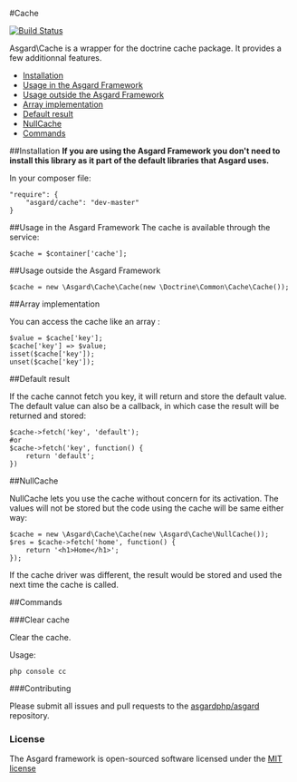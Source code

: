 #Cache

[![Build Status](https://travis-ci.org/asgardphp/cache.svg?branch=master)](https://travis-ci.org/asgardphp/cache)

Asgard\Cache is a wrapper for the doctrine cache package. It provides a few additionnal features.

- [Installation](#installation)
- [Usage in the Asgard Framework](#usage-asgard)
- [Usage outside the Asgard Framework](#usage-outside)
- [Array implementation](#array)
- [Default result](#default)
- [NullCache](#nullcache)
- [Commands](#commands)

<a name="installation"></a>
##Installation
**If you are using the Asgard Framework you don't need to install this library as it part of the default libraries that Asgard uses.**

In your composer file:

    "require": {
        "asgard/cache": "dev-master"
	}

<a name="usage-asgard"></a>
##Usage in the Asgard Framework
The cache is available through the service:

	$cache = $container['cache'];

<a name="usage-outside"></a>
##Usage outside the Asgard Framework

	$cache = new \Asgard\Cache\Cache(new \Doctrine\Common\Cache\Cache());

<a name="array"></a>
##Array implementation

You can access the cache like an array :

	$value = $cache['key'];
	$cache['key'] => $value;
	isset($cache['key']);
	unset($cache['key']);

<a name="default"></a>
##Default result

If the cache cannot fetch you key, it will return and store the default value. The default value can also be a callback, in which case the result will be returned and stored:

	$cache->fetch('key', 'default');
	#or
	$cache->fetch('key', function() {
		return 'default';
	})

<a name="nullcache"></a>
##NullCache

NullCache lets you use the cache without concern for its activation. The values will not be stored but the code using the cache will be same either way:

	$cache = new \Asgard\Cache\Cache(new \Asgard\Cache\NullCache());
	$res = $cache->fetch('home', function() {
		return '<h1>Home</h1>';
	});

If the cache driver was different, the result would be stored and used the next time the cache is called.

<a name="commands"></a>
##Commands

###Clear cache

Clear the cache.

Usage:

	php console cc

###Contributing

Please submit all issues and pull requests to the [asgardphp/asgard](http://github.com/asgardphp/asgard) repository.

### License

The Asgard framework is open-sourced software licensed under the [MIT license](http://opensource.org/licenses/MIT)